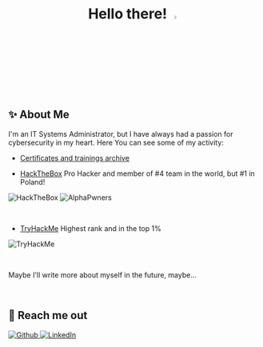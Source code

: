 # <div align="center"> Hello there! <img src="https://media.giphy.com/media/hvRJCLFzcasrR4ia7z/giphy.gif" width="4%">

## ✨ About Me

I'm an IT Systems Administrator, but I have always had a passion for cybersecurity in my heart.
Here You can see some of my activity:

- [Certificates and trainings archive](https://github.com/rafalszponarski/rafalszponarski/tree/main/Technical%20Certificates)


- [HackTheBox](https://app.hackthebox.com/profile/220734) Pro Hacker and member of #4 team in the world, but #1 in Poland!

<img src="https://www.hackthebox.com/badge/image/220734" alt="HackTheBox"> <img src="https://www.hackthebox.com/badge/team/image/673" alt="AlphaPwners">

&nbsp;

- [TryHackMe](https://tryhackme.com/p/rafal301) Highest rank and in the top 1%  

<img src="https://tryhackme-badges.s3.amazonaws.com/rafal301.png" alt="TryHackMe">

&nbsp;

Maybe I'll write more about myself in the future, maybe...

&nbsp;

## 🔗 Reach me out
<a href="https://github.com/rafalszponarski" target="_blank"><img alt="Github" src="https://img.shields.io/badge/GitHub-%2312100E.svg?&style=for-the-badge&logo=Github&logoColor=white" />
<a href="https://www.linkedin.com/in/rafalszponarski/" target="_blank"><img alt="LinkedIn" src="https://img.shields.io/badge/linkedin-%230077B5.svg?&style=for-the-badge&logo=linkedin&logoColor=white" />
